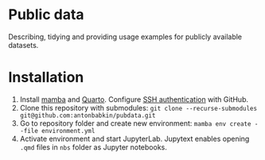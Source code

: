 # Public data

Describing, tidying and providing usage examples for publicly available datasets.

# Installation

1. Install [mamba](https://mamba.readthedocs.io/en/latest/index.html) and [Quarto](https://quarto.org/). Configure [SSH authentication](https://docs.github.com/en/authentication/connecting-to-github-with-ssh) with GitHub.
1. Clone this repository with submodules: `git clone --recurse-submodules git@github.com:antonbabkin/pubdata.git`
1. Go to repository folder and create new environment: `mamba env create --file environment.yml`
1. Activate environment and start JupyterLab. Jupytext enables opening `.qmd` files in `nbs` folder as Jupyter notebooks.

